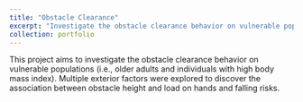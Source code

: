 ```yaml
---
title: "Obstacle Clearance"
excerpt: "Investigate the obstacle clearance behavior on vulnerable populations <br/><img src='/images/YLuo_obstacle.png'>"
collection: portfolio
---
```


This project aims to investigate the obstacle clearance behavior on vulnerable populations (i.e., older adults and individuals with high body mass index). Multiple exterior factors were explored to discover the association between obstacle height and load on hands and falling risks. 
